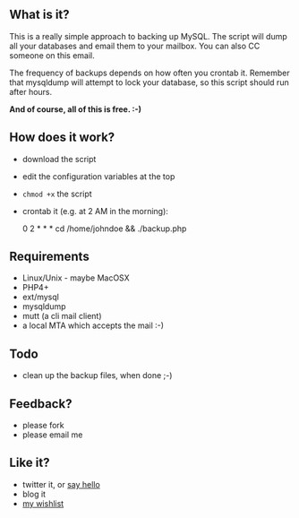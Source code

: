 ## What is it?

This is a really simple approach to backing up MySQL. The script will dump all your databases and email them to your mailbox. You can also CC someone on this email.

The frequency of backups depends on how often you crontab it. Remember that mysqldump will attempt to lock your database, so this script should run after hours.

**And of course, all of this is free. :-)**

## How does it work?

 * download the script
 * edit the configuration variables at the top
 * `chmod +x` the script
 * crontab it (e.g. at 2 AM in the morning):

    0 2 * * * cd /home/johndoe && ./backup.php

## Requirements

 * Linux/Unix - maybe MacOSX
 * PHP4+
 * ext/mysql
 * mysqldump
 * mutt (a cli mail client)
 * a local MTA which accepts the mail :-)

## Todo

 * clean up the backup files, when done ;-)

## Feedback?

 * please fork
 * please email me

## Like it?

 * twitter it, or [say hello][1]
 * blog it
 * [my wishlist][0]

[0]: http://www.amazon.de/gp/registry/2RAPQ0AOQL6XX
[1]: http://twitter.com/home?status=@klimpong%20hi!%20your%20mysql-backup%20script%20rocks!